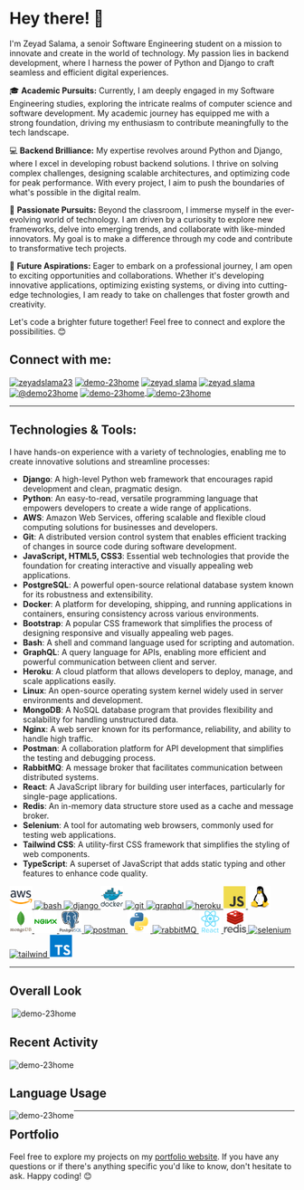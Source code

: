 # Hey there! 👋

I'm Zeyad Salama, a senoir Software Engineering student on a mission to innovate and create in the world of technology. My passion lies in backend development, where I harness the power of Python and Django to craft seamless and efficient digital experiences.

🎓 **Academic Pursuits:**
Currently, I am deeply engaged in my Software Engineering studies, exploring the intricate realms of computer science and software development. My academic journey has equipped me with a strong foundation, driving my enthusiasm to contribute meaningfully to the tech landscape.

💻 **Backend Brilliance:**
My expertise revolves around Python and Django, where I excel in developing robust backend solutions. I thrive on solving complex challenges, designing scalable architectures, and optimizing code for peak performance. With every project, I aim to push the boundaries of what's possible in the digital realm.

🌟 **Passionate Pursuits:**
Beyond the classroom, I immerse myself in the ever-evolving world of technology. I am driven by a curiosity to explore new frameworks, delve into emerging trends, and collaborate with like-minded innovators. My goal is to make a difference through my code and contribute to transformative tech projects.

🚀 **Future Aspirations:**
Eager to embark on a professional journey, I am open to exciting opportunities and collaborations. Whether it's developing innovative applications, optimizing existing systems, or diving into cutting-edge technologies, I am ready to take on challenges that foster growth and creativity.

Let's code a brighter future together! Feel free to connect and explore the possibilities. 😊

## Connect with me:
<p align="left">
<a href="https://twitter.com/zeyadslama23" target="blank"><img align="center" src="https://raw.githubusercontent.com/rahuldkjain/github-profile-readme-generator/master/src/images/icons/Social/twitter.svg" alt="zeyadslama23" height="30" width="40" /></a>
<a href="https://linkedin.com/in/demo-23home" target="blank"><img align="center" src="https://raw.githubusercontent.com/rahuldkjain/github-profile-readme-generator/master/src/images/icons/Social/linked-in-alt.svg" alt="demo-23home" height="30" width="40" /></a>
<a href="https://stackoverflow.com/users/zeyad slama" target="blank"><img align="center" src="https://raw.githubusercontent.com/rahuldkjain/github-profile-readme-generator/master/src/images/icons/Social/stack-overflow.svg" alt="zeyad slama" height="30" width="40" /></a>
<a href="https://fb.com/zeyad slama" target="blank"><img align="center" src="https://raw.githubusercontent.com/rahuldkjain/github-profile-readme-generator/master/src/images/icons/Social/facebook.svg" alt="zeyad slama" height="30" width="40" /></a>
<a href="https://medium.com/@demo23home" target="blank"><img align="center" src="https://raw.githubusercontent.com/rahuldkjain/github-profile-readme-generator/master/src/images/icons/Social/medium.svg" alt="@demo23home" height="30" width="40" /></a>
<a href="https://codeforces.com/profile/demo-23home" target="blank"><img align="center" src="https://raw.githubusercontent.com/rahuldkjain/github-profile-readme-generator/master/src/images/icons/Social/codeforces.svg" alt="demo-23home" height="30" width="40" /></
a>
<a href="https://discord.gg/demo-23home" target="blank"><img align="center" src="https://raw.githubusercontent.com/rahuldkjain/github-profile-readme-generator/master/src/images/icons/Social/discord.svg" alt="demo-23home" height="30" width="40" /></a>
</p>

---


## Technologies & Tools:

I have hands-on experience with a variety of technologies, enabling me to create innovative solutions and streamline processes:

- **Django**: A high-level Python web framework that encourages rapid development and clean, pragmatic design.
- **Python**: An easy-to-read, versatile programming language that empowers developers to create a wide range of applications.
- **AWS**: Amazon Web Services, offering scalable and flexible cloud computing solutions for businesses and developers.
- **Git**: A distributed version control system that enables efficient tracking of changes in source code during software development.
- **JavaScript, HTML5, CSS3**: Essential web technologies that provide the foundation for creating interactive and visually appealing web applications.
- **PostgreSQL**: A powerful open-source relational database system known for its robustness and extensibility.
- **Docker**: A platform for developing, shipping, and running applications in containers, ensuring consistency across various environments.
- **Bootstrap**: A popular CSS framework that simplifies the process of designing responsive and visually appealing web pages.
- **Bash**: A shell and command language used for scripting and automation.
- **GraphQL**: A query language for APIs, enabling more efficient and powerful communication between client and server.
- **Heroku**: A cloud platform that allows developers to deploy, manage, and scale applications easily.
- **Linux**: An open-source operating system kernel widely used in server environments and development.
- **MongoDB**: A NoSQL database program that provides flexibility and scalability for handling unstructured data.
- **Nginx**: A web server known for its performance, reliability, and ability to handle high traffic.
- **Postman**: A collaboration platform for API development that simplifies the testing and debugging process.
- **RabbitMQ**: A message broker that facilitates communication between distributed systems.
- **React**: A JavaScript library for building user interfaces, particularly for single-page applications.
- **Redis**: An in-memory data structure store used as a cache and message broker.
- **Selenium**: A tool for automating web browsers, commonly used for testing web applications.
- **Tailwind CSS**: A utility-first CSS framework that simplifies the styling of web components.
- **TypeScript**: A superset of JavaScript that adds static typing and other features to enhance code quality.


<p align="left"> <a href="https://aws.amazon.com" target="_blank" rel="noreferrer"> <img src="https://raw.githubusercontent.com/devicons/devicon/master/icons/amazonwebservices/amazonwebservices-original-wordmark.svg" alt="aws" width="40" height="40"/> </a> <a href="https://www.gnu.org/software/bash/" target="_blank" rel="noreferrer"> <img src="https://www.vectorlogo.zone/logos/gnu_bash/gnu_bash-icon.svg" alt="bash" width="40" height="40"/> </a> <a href="https://www.djangoproject.com/" target="_blank" rel="noreferrer"> <img src="https://cdn.worldvectorlogo.com/logos/django.svg" alt="django" width="40" height="40"/> </a> <a href="https://www.docker.com/" target="_blank" rel="noreferrer"> <img src="https://raw.githubusercontent.com/devicons/devicon/master/icons/docker/docker-original-wordmark.svg" alt="docker" width="40" height="40"/> </a> <a href="https://git-scm.com/" target="_blank" rel="noreferrer"> <img src="https://www.vectorlogo.zone/logos/git-scm/git-scm-icon.svg" alt="git" width="40" height="40"/> </a> <a href="https://graphql.org" target="_blank" rel="noreferrer"> <img src="https://www.vectorlogo.zone/logos/graphql/graphql-icon.svg" alt="graphql" width="40" height="40"/> </a> <a href="https://heroku.com" target="_blank" rel="noreferrer"> <img src="https://www.vectorlogo.zone/logos/heroku/heroku-icon.svg" alt="heroku" width="40" height="40"/> </a> <a href="https://developer.mozilla.org/en-US/docs/Web/JavaScript" target="_blank" rel="noreferrer"> <img src="https://raw.githubusercontent.com/devicons/devicon/master/icons/javascript/javascript-original.svg" alt="javascript" width="40" height="40"/> </a> <a href="https://www.linux.org/" target="_blank" rel="noreferrer"> <img src="https://raw.githubusercontent.com/devicons/devicon/master/icons/linux/linux-original.svg" alt="linux" width="40" height="40"/> </a> <a href="https://www.mongodb.com/" target="_blank" rel="noreferrer"> <img src="https://raw.githubusercontent.com/devicons/devicon/master/icons/mongodb/mongodb-original-wordmark.svg" alt="mongodb" width="40" height="40"/> </a> <a href="https://www.nginx.com" target="_blank" rel="noreferrer"> <img src="https://raw.githubusercontent.com/devicons/devicon/master/icons/nginx/nginx-original.svg" alt="nginx" width="40" height="40"/> </a> <a href="https://www.postgresql.org" target="_blank" rel="noreferrer"> <img src="https://raw.githubusercontent.com/devicons/devicon/master/icons/postgresql/postgresql-original-wordmark.svg" alt="postgresql" width="40" height="40"/> </a> <a href="https://postman.com" target="_blank" rel="noreferrer"> <img src="https://www.vectorlogo.zone/logos/getpostman/getpostman-icon.svg" alt="postman" width="40" height="40"/> </a> <a href="https://www.python.org" target="_blank" rel="noreferrer"> <img src="https://raw.githubusercontent.com/devicons/devicon/master/icons/python/python-original.svg" alt="python" width="40" height="40"/> </a> <a href="https://www.rabbitmq.com" target="_blank" rel="noreferrer"> <img src="https://www.vectorlogo.zone/logos/rabbitmq/rabbitmq-icon.svg" alt="rabbitMQ" width="40" height="40"/> </a> <a href="https://reactjs.org/" target="_blank" rel="noreferrer"> <img src="https://raw.githubusercontent.com/devicons/devicon/master/icons/react/react-original-wordmark.svg" alt="react" width="40" height="40"/> </a> <a href="https://redis.io" target="_blank" rel="noreferrer"> <img src="https://raw.githubusercontent.com/devicons/devicon/master/icons/redis/redis-original-wordmark.svg" alt="redis" width="40" height="40"/> </a> <a href="https://www.selenium.dev" target="_blank" rel="noreferrer"> <img src="https://raw.githubusercontent.com/detain/svg-logos/780f25886640cef088af994181646db2f6b1a3f8/svg/selenium-logo.svg" alt="selenium" width="40" height="40"/> </a> <a href="https://tailwindcss.com/" target="_blank" rel="noreferrer"> <img src="https://www.vectorlogo.zone/logos/tailwindcss/tailwindcss-icon.svg" alt="tailwind" width="40" height="40"/> </a> <a href="https://www.typescriptlang.org/" target="_blank" rel="noreferrer"> <img src="https://raw.githubusercontent.com/devicons/devicon/master/icons/typescript/typescript-original.svg" alt="typescript" width="40" height="40"/> </a> </p>

---

## Overall Look

<p>&nbsp;<img align="center" src="https://github-readme-stats.vercel.app/api?username=demo-23home&show_icons=true&theme=dark&title_color=30ef00&text_color=ffffff&bg_color=151515&locale=en" alt="demo-23home" /></p>


## Recent Activity
<p><img align="center" src="https://github-readme-streak-stats.herokuapp.com/?user=demo-23home&theme=dark" alt="demo-23home" /></p>


## Language Usage
<p><img align="left" src="https://github-readme-stats.vercel.app/api/top-langs?username=demo-23home&show_icons=true&theme=dark&title_color=14cc17&text_color=f1eeee&locale=en&layout=compact" alt="demo-23home" /></p>

---

## Portfolio
Feel free to explore my projects on my [portfolio website](https://demo-23home.github.io/Portfolio-Website/). If you have any questions or if there's anything specific you'd like to know, don't hesitate to ask. Happy coding! 😊

